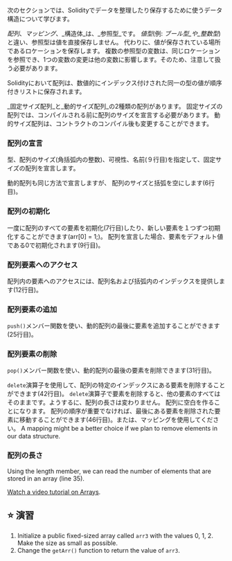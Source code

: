次のセクションでは、Solidityでデータを整理したり保存するために使うデータ構造について学びます。

_配列_、_マッピング_、_構造体_は、_参照型_です。 _値型_(例: _ブール型_や_整数型_)と違い、参照型は値を直接保存しません。 代わりに、値が保存されている場所であるロケーションを保存します。 複数の参照型の変数は、同じロケーションを参照でき、1つの変数の変更は他の変数に影響します。そのため、注意して扱う必要があります。

Solidityにおいて配列は、数値的にインデックス付けされた同一の型の値が順序付きリストに保存されます。

_固定サイズ配列_と_動的サイズ配列_の2種類の配列があります。 固定サイズの配列では、コンパイルされる前に配列のサイズを宣言する必要があります。 動的サイズ配列は、コントラクトのコンパイル後も変更することができます。

### 配列の宣言

型、配列のサイズ(角括弧内の整数)、可視性、名前(９行目)を指定して、固定サイズの配列を宣言します。

動的配列も同じ方法で宣言しますが、 配列のサイズと括弧を空にします(6行目)。

### 配列の初期化

一度に配列のすべての要素を初期化(7行目)したり、新しい要素を１つずつ初期化することができます(arr[0] = 1;)。 配列を宣言した場合、要素をデフォルト値である0で初期化されます(9行目)。

### 配列要素へのアクセス

配列内の要素へのアクセスには、配列名および括弧内のインデックスを提供します(12行目)。

### 配列要素の追加

`push()`メンバー関数を使い、動的配列の最後に要素を追加することができます(25行目)。

### 配列要素の削除

`pop()`メンバー関数を使い、動的配列の最後の要素を削除できます(31行目)。

`delete`演算子を使用して、配列の特定のインデックスにある要素を削除することができます(42行目)。
`delete`演算子で要素を削除すると、他の要素のすべてはそのままです。ようするに、配列の長さは変わりません。 配列に空白を作ることになります。
配列の順序が重要でなければ、最後にある要素を削除された要素に移動することができます(46行目)。または、マッピングを使用してください。 A mapping might be a better choice if we plan to remove elements in our data structure.

### 配列の長さ

Using the length member, we can read the number of elements that are stored in an array (line 35).

<a href="https://www.youtube.com/watch?v=vTxxCbwMPwo" target="_blank">Watch a video tutorial on Arrays</a>.

## ⭐️ 演習

1. Initialize a public fixed-sized array called `arr3` with the values 0, 1, 2. Make the size as small as possible.
2. Change the `getArr()` function to return the value of `arr3`.